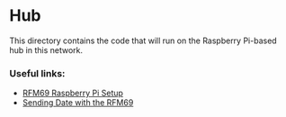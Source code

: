 # Hub

This directory contains the code that will run on the Raspberry Pi-based hub in this network.

### Useful links:

- [RFM69 Raspberry Pi Setup](https://learn.adafruit.com/adafruit-radio-bonnets/rfm69-raspberry-pi-setup)
- [Sending Date with the RFM69](https://learn.adafruit.com/adafruit-radio-bonnets/sending-data-with-the-rfm69)

